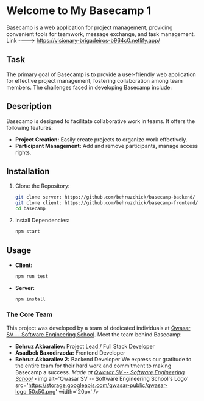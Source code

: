 # Welcome to My Basecamp 1
Basecamp is a web application for project management, providing convenient tools for teamwork, message exchange, and task management.
Link ----> https://visionary-brigadeiros-b964c0.netlify.app/
## Task
The primary goal of Basecamp is to provide a user-friendly web application for effective project management, fostering collaboration among team members. The challenges faced in developing Basecamp include:
## Description
Basecamp is designed to facilitate collaborative work in teams. It offers the following features:
- **Project Creation:** Easily create projects to organize work effectively.
- **Participant Management:** Add and remove participants, manage access rights.
## Installation
1. Clone the Repository:
    ```bash
    git clone server: https://github.com/behruzchick/basecamp-backend/
    git clone client: https://github.com/behruzchick/basecamp-frontend/
    cd basecamp
    ```
2. Install Dependencies:
    ```bash
    npm start
    ```

## Usage
- **Client:**
    ```bash
    npm run test
    ```
- **Server:**
    ```bash
    npm install
    ```
### The Core Team
This project was developed by  a team of dedicated individuals at [Qwasar SV -- Software Engineering School](https://qwasar.io). Meet the team behind Basecamp:
- **Behruz Akbaraliev:** Project Lead / Full Stack Developer
- **Asadbek Baxodirzoda:** Frontend Developer 
- **Behruz Akbaraliev 2:** Backend Developer
We express our gratitude to the entire team for their hard work and commitment to making Basecamp a success.
<span><i>Made at <a href='https://qwasar.io'>Qwasar SV -- Software Engineering School</a></i></span>
<span><img alt='Qwasar SV -- Software Engineering School's Logo' src='https://storage.googleapis.com/qwasar-public/qwasar-logo_50x50.png' width='20px' /></span>

